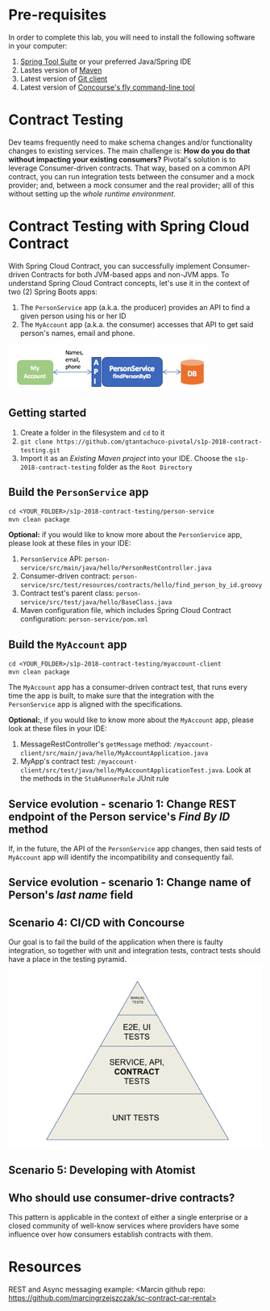 # Pre-requisites
In order to complete this lab, you will need to install the following software in your computer:
1) [Spring Tool Suite](https://spring.io/tools) or your preferred Java/Spring IDE
1) Lastes version of [Maven](https://maven.apache.org/)
1) Latest version of [Git client](https://git-scm.com/)
1) Latest version of [Concourse's fly command-line tool](https://github.com/concourse/fly)

# Contract Testing
Dev teams frequently need to make schema changes and/or functionality changes to existing services.
The main challenge is: __How do you do that without impacting your existing consumers?__ Pivotal's solution is to leverage Consumer-driven contracts. That way, based on a common API contract, you can run integration tests between the consumer and a mock provider; and, between a mock consumer and the real provider; alll of this without setting up the _whole runtime environment_. 

# Contract Testing with Spring Cloud Contract
With Spring Cloud Contract, you can successfully implement Consumer-driven Contracts for both JVM-based apps and non-JVM apps. To understand Spring Cloud Contract concepts, let's use it in the context of two (2) Spring Boots apps:

1) The `PersonService` app (a.k.a. the producer) provides an API to find a given person using his or her ID
1) The `MyAccount` app (a.k.a. the consumer) accesses that API to get said person's names, email and phone. 

![The System](TheSystem.png)

## Getting started
1) Create a folder in the filesystem and `cd` to it
1) `git clone https://github.com/gtantachuco-pivotal/s1p-2018-contract-testing.git`
1) Import it as an _Existing Maven project_ into your IDE. Choose the `s1p-2018-contract-testing` folder as the `Root Directory`

## Build the `PersonService` app
```
cd <YOUR_FOLDER>/s1p-2018-contract-testing/person-service
mvn clean package
```
__Optional:__ if you would like to know more about the `PersonService` app, please look at these files in your IDE:
1) `PersonService` API: `person-service/src/main/java/hello/PersonRestController.java`
1) Consumer-driven contract: `person-service/src/test/resources/contracts/hello/find_person_by_id.groovy`
1) Contract test's parent class: `person-service/src/test/java/hello/BaseClass.java`
1) Maven configuration file, which includes Spring Cloud Contract configuration: `person-service/pom.xml`

## Build the `MyAccount` app
```
cd <YOUR_FOLDER>/s1p-2018-contract-testing/myaccount-client
mvn clean package
```
The `MyAccount` app has a consumer-driven contract test, that runs every time the app is built, to make sure that the integration with the `PersonService` app is aligned with the specifications. 

__Optional:__, if you would like to know more about the `MyAccount` app, please look at these files in your IDE:
1) MessageRestController's `getMessage` method: `/myaccount-client/src/main/java/hello/MyAccountApplication.java`
1) MyApp's contract test: `/myaccount-client/src/test/java/hello/MyAccountApplicationTest.java`. Look at the methods in the `StubRunnerRule` JUnit rule

## Service evolution - scenario 1: Change REST endpoint of the Person service's _Find By ID_ method
If, in the future, the API of the `PersonService` app changes, then said tests of `MyAccount` app will identify the incompatibility and consequently fail.


## Service evolution - scenario 1: Change name of Person's _last name_ field

## Scenario 4: CI/CD with Concourse
Our goal is to fail the build of the application when there is faulty integration, so together with unit and integration tests, contract tests should have a place in the testing pyramid.
![Test Pyramid](testing_pyramid.png)

## Scenario 5: Developing with Atomist

## Who should use consumer-drive contracts?
This pattern is applicable in the context of either a single enterprise or a closed community of well-know services where providers have some influence over how consumers establish contracts with them.


# Resources
REST and Async messaging example: <Marcin github repo: https://github.com/marcingrzejszczak/sc-contract-car-rental>
